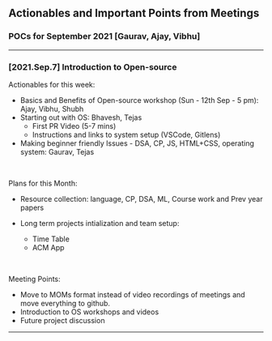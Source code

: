 ## Actionables and Important Points from Meetings

### POCs for September 2021 [Gaurav, Ajay, Vibhu]

---------------------------------------------------------------------------------------------
### [2021.Sep.7] Introduction to Open-source 
Actionables for this week:
* Basics and Benefits of Open-source workshop (Sun - 12th Sep - 5 pm): Ajay, Vibhu, Shubh
* Starting out with OS: Bhavesh, Tejas
  * First PR Video (5-7 mins)
  * Instructions and links to system setup (VSCode, Gitlens)
* Making beginner friendly Issues - DSA, CP, JS, HTML+CSS, operating system: Gaurav, Tejas
 
<br/>

Plans for this Month:
* Resource collection: language, CP, DSA, ML, Course work and Prev year papers

* Long term projects intialization and team setup:
  * Time Table
  * ACM App

<br/>

Meeting Points:
* Move to MOMs format instead of video recordings of meetings and move everything to github.
* Introduction to OS workshops and videos
* Future project discussion
---------------------------------------------------------------------------------------------
